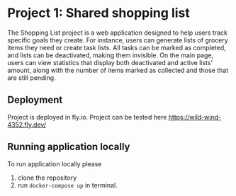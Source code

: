 # Project 1: Shared shopping list

The Shopping List project is a web application designed to help users track specific goals they create. For instance, users can generate lists of grocery items they need or create task lists. All tasks can be marked as completed, and lists can be deactivated, making them invisible. On the main page, users can view statistics that display both deactivated and active lists' amount, along with the number of items marked as collected and those that are still pending.

## Deployment

Project is deployed in fly.io.
Project can be tested here https://wild-wind-4352.fly.dev/

## Running application locally

To run application locally please

1. clone the repository
2. run `docker-compose up` in terminal.
